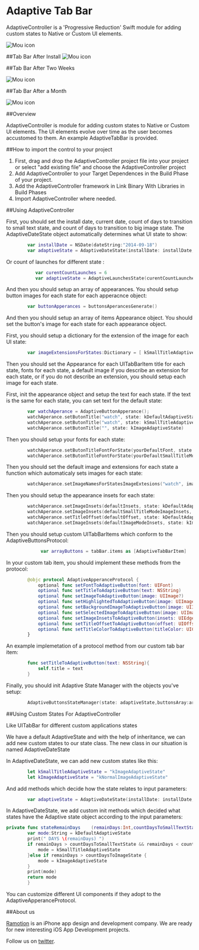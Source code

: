 # Adaptive Tab Bar

AdaptiveController is a 'Progressive Reduction' Swift module for adding custom states to Native or Custom UI elements.

![Mou icon](https://d13yacurqjgara.cloudfront.net/users/25514/screenshots/1320024/viber-ios7-concept-navigation-bar-ramotion.gif)

##Tab Bar After Install
![Mou icon](http://i.imgur.com/K46LKQE.png)

##Tab Bar After Two Weeks

![Mou icon](http://i.imgur.com/MWUmKRv.png)

##Tab Bar After a Month

![Mou icon](http://i.imgur.com/ixjmhpQ.png)

##Overview

AdaptiveController is module for adding custom states to Native or Custom UI elements. The UI elements evolve over time as the user becomes accustomed to them. An example AdaptiveTabBar is provided.

##How to import the control to your project

1. First, drag and drop the AdaptiveController project file into your project or select "add existing file" and choose the AdaptiveController project
2. Add AdaptiveController to your Target Dependences in the Build Phase of your project.
3. Add the AdaptiveController framework in Link Binary With Libraries in Build Phases
4. Import AdaptiveController where needed.

##Using AdaptiveController 

First, you should set the install date, current date, count of days to transition to small text state, and count of days to transition to big image state. The AdaptiveDateState object automatically determines what UI state to show:

```swift         
        var installDate = NSDate(dateString:"2014-09-18")
        var adaptiveState = AdaptiveDateState(installDate: installDate,currentDate:NSDate(),countDaysToSmallTextState:countDaysToSmallTextState,countDaysToImageState:countDaysToImageState)    
 ```
Or count of launches for different state :

```swift     
		   var curentCountLaunches = 6
           var adaptiveState = AdaptiveLaunchesState(curentCountLaunches:curentCountLaunches,countLaunchesToSmallTextState:5,countLaunchesToImageState:7)  
 ```

And then you should setup an array of appearances. You should setup button images for each state for each apperacnce object:

```swift
        var buttonApperances = buttonsAperancesGenerate()
```
       
And then you should setup an array of items Appearance object. You should set the button's image for each state for each appearance object.  

First, you should setup a dictionary for the extension of the image for each UI state:
		
```swift
		var imageExtensionsForStates:Dictionary = [ kSmallTitleAdaptiveState:"_smalltitle",kImageAdaptiveState:"_bigimage",kSmallTitleAdaptiveState+selected :"_smalltitle",kImageAdaptiveState+selected:"_bigimage" ]
```
 Then you should set the Appearance for each UITabBarItem title for each state, fonts for each state, a default image if you describe an extension for each state, or if you do not describe an extension, you should setup each image for each state.
 
 First, init the appearance object and setup the text for each state. If the text is the same for each state, you can set text for the default state:
       
```swift
        var watchAperance = AdaptiveButtonApperance(); 
        watchAperance.setButonTitle("watch", state: kDefaultAdaptiveState)
        watchAperance.setButonTitle("watch", state: kSmallTitleAdaptiveState)
        watchAperance.setButonTitle("", state: kImageAdaptiveState)
```
        
 Then you should setup your fonts for each state:    

```swift
		watchAperance.setButonTitleFontForState(yourDefaultFont, state: kDefaultAdaptiveState)        
        watchAperance.setButonTitleFontForState(yourDefaultSmallTitleModeFont, state: kSmallTitleAdaptiveState)
```

Then you should set the default image and extensions for each state a function which automaticaly sets images for each state: 

```swift
        watchAperance.setImageNamesForStatesImageExtesions("watch", imageExtensionsForState:imageExtensionsForStates)
```

Then you should setup the appearance insets for each state: 

```swift
        watchAperance.setImageInsets(defaultInsets, state: kDefaultAdaptiveState);        
        watchAperance.setImageInsets(defaultSmallTitleModeImageInsets, state: kSmallTitleAdaptiveState)
        watchAperance.setTitleOffset(defaultOffset, state: kDefaultAdaptiveState)
        watchAperance.setImageInsets(defaultImageModeInsets, state: kImageAdaptiveState);  
```

Then you should setup сustom UITabBarItems which conform to the AdaptiveButtonsProtocol:        
        
```swift 
       		 var arrayButtons = tabBar.items as [AdaptiveTabBarItem]
```

In your custom tab item, you should implement these methods from the protocol:
		
```swift  
        @objc protocol AdaptiveApperanceProtocol {
    		optional func setFontToAdaptiveButton(font: UIFont)
    		optional func setTitleToAdaptiveButton(text: NSString)
    		optional func setImageToAdaptiveButton(image: UIImage?)
    		optional func setHighlightedToAdaptiveButton(image: UIImage?)
    		optional func setBackgroundImageToAdaptiveButton(image: UIImage?)
    		optional func setSelectedImageToAdaptiveButton(image: UIImage?)
    		optional func setImageInsetsToAdaptiveButton(insets: UIEdgeInsets)
    		optional func setTitleOffsetToAdaptiveButton(offset: UIOffset)
    		optional func setTitleColorToAdaptiveButton(titleColor: UIColor)
		}
```

An example implemetation of a protocol method from our custom tab bar item:
	
```swift	
		func setTitleToAdaptiveButton(text: NSString){
        	self.title = text
    	}
```


Finally, you should init Adaptive State Manager with the objects you've setup:
    	
```swift
		AdaptiveButtonsStateManager(state: adaptiveState,buttonsAray:arrayButtons ,buttonsApperance: butonsApperances)
```


##Using Custom States For AdaptiveController 

Like UITabBar for different custom applications states 

We have a default AdaptiveState and with the help of inheritance, we can add
new custom states to our state class. The new class in our situation is 
named AdaptiveDateState

In AdaptiveDateState, we can add new custom states like this:

```swift
		let kSmallTitleAdaptiveState = "kImageAdaptiveState"
		let kImageAdaptiveState = "kNormalImageAdaptiveState"
```

And add methods which decide how the state relates to input parameters:

```swift
		var adaptiveState = AdaptiveDateState(installDate: installDate,currentDate:NSDate(),countDaysToSmallTextState:countDaysToSmallTextState,countDaysToImageState:countDaysToImageState)
```

In AdaptiveDateState, we add custom init methods which decided what states have the Adaptive state object according to the input parameters:    

```swift 
private func stateRemainDays 	(remainDays:Int,countDaysToSmallTextState:Int,countDaysToImageState:Int)->String{        
        var mode:String = kDefaultAdaptiveState
        print(" DAYS \(remainDays) ")
        if remainDays > countDaysToSmallTextState && remainDays < countDaysToImageState{
            mode = kSmallTitleAdaptiveState
        }else if remainDays > countDaysToImageState {
            mode = kImageAdaptiveState
        }
        print(mode)
        return mode
    	}    
```

You can customize different UI components if they adopt to the AdaptiveApperanceProtocol.

##About us

[Ramotion](http://Ramotion.com )  is an iPhone app design and development company. We are ready for new interesting iOS App Development projects.

Follow us on [twitter](http://twitter.com/ramotion).
